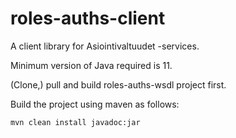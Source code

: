 # roles-auths-client

A client library for Asiointivaltuudet -services.

Minimum version of Java required is 11.

(Clone,) pull and build roles-auths-wsdl project first.

Build the project using maven as follows:

    mvn clean install javadoc:jar

